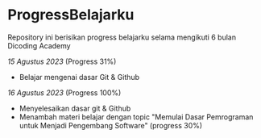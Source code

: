 # ProgressBelajarku
Repository ini berisikan progress belajarku selama mengikuti 6 bulan Dicoding Academy

*15 Agustus 2023* (Progress 31%)
- Belajar mengenai dasar Git & Github

*16 Agustus 2023* (Progress 100%)
- Menyelesaikan dasar git & Github
- Menambah materi belajar dengan topic "Memulai Dasar Pemrograman untuk Menjadi Pengembang Software" (progress 30%)
  
